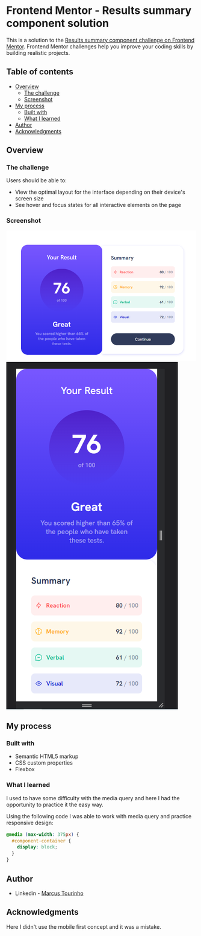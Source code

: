 # Frontend Mentor - Results summary component solution

This is a solution to the [Results summary component challenge on Frontend Mentor](https://www.frontendmentor.io/challenges/results-summary-component-CE_K6s0maV). Frontend Mentor challenges help you improve your coding skills by building realistic projects. 

## Table of contents

- [Overview](#overview)
  - [The challenge](#the-challenge)
  - [Screenshot](#screenshot)
- [My process](#my-process)
  - [Built with](#built-with)
  - [What I learned](#what-i-learned)
- [Author](#author)
- [Acknowledgments](#acknowledgments)


## Overview

### The challenge

Users should be able to:

- View the optimal layout for the interface depending on their device's screen size
- See hover and focus states for all interactive elements on the page

### Screenshot

![](./my-solution/my-solution.PNG)
![](./my-solution/my-solution-responsive.PNG)

## My process

### Built with

- Semantic HTML5 markup
- CSS custom properties
- Flexbox

### What I learned

I used to have some difficulty with the media query and here I had the opportunity to practice it the easy way.

Using the following code I was able to work with media query and practice responsive design:

```css
@media (max-width: 375px) {
  #component-container {
    display: block;
  }
}
```
## Author

- Linkedin - [Marcus Tourinho](https://www.linkedin.com/in/marcus-tourinho/)

## Acknowledgments

Here I didn't use the mobile first concept and it was a mistake.
